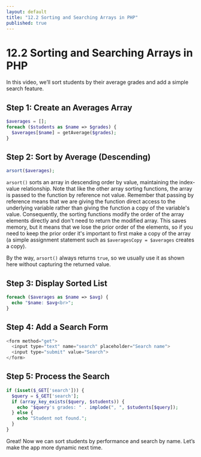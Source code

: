 ```yaml
---
layout: default
title: "12.2 Sorting and Searching Arrays in PHP"
published: true
---
```


# 12.2 Sorting and Searching Arrays in PHP

In this video, we’ll sort students by their average grades and add a simple search feature.

## Step 1: Create an Averages Array

```php
$averages = [];
foreach ($students as $name => $grades) {
  $averages[$name] = getAverage($grades);
}
```

## Step 2: Sort by Average (Descending)

```php
arsort($averages);
```

`arsort()` sorts an array in descending order by value, maintaining the index-value relationship. Note that like the other array sorting functions, the array is passed to the function by reference not value. Remember that passing by reference means that we are giving the function direct access to the underlying variable rather than giving the function a copy of the variable's value. Consequently, the sorting functions modify the order of the array elements directly and don't need to return the modified array. This saves memory, but it means that we lose the prior order of the elements, so if you need to keep the prior order it's important to first make a copy of the array (a simple assignment statement such as `$averagesCopy = $averages` creates a copy).

By the way, `arsort()` always returns `true`, so we usually use it as shown here without capturing the returned value.

## Step 3: Display Sorted List

```php
foreach ($averages as $name => $avg) {
  echo "$name: $avg<br>";
}
```

## Step 4: Add a Search Form

```php
<form method="get">
  <input type="text" name="search" placeholder="Search name">
  <input type="submit" value="Search">
</form>
```

## Step 5: Process the Search

```php
if (isset($_GET['search'])) {
  $query = $_GET['search'];
  if (array_key_exists($query, $students)) {
    echo "$query's grades: " . implode(", ", $students[$query]);
  } else {
    echo "Student not found.";
  }
}
```

Great! Now we can sort students by performance and search by name. Let’s make the app more dynamic next time.

